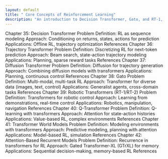```yaml
---
layout: default
title: " Core Concepts of Reinforcement Learning"
description: "An introduction to Decision Transformer, Gato, and RT-1, using sequence modeling for RL tasks."
---
```


<link rel="stylesheet" href="{{ '/assets/css/section-academic.css' | relative_url }}">

Chapter 35: Decision Transformer
Problem Definition: RL as sequence modeling
Approach: Conditioning on returns, states, actions for prediction
Applications: Offline RL, trajectory optimization
References
Chapter 36: Trajectory Transformer
Problem Definition: Discretizing RL for next-token prediction
Approach: Beam search, state-action trajectory modeling
Applications: Planning, sparse reward tasks
References
Chapter 37: Diffusion Transformer
Problem Definition: Diffusion for trajectory generation
Approach: Combining diffusion models with transformers
Applications: Planning, continuous control
References
Chapter 38: Gato
Problem Definition: Multi-modal, multi-task RL
Approach: Transformer for diverse data (images, text, control)
Applications: Generalist agents, cross-domain tasks
References
Chapter 39: Robotic Transformers (RT-1/RT-2)
Problem Definition: Transformers for robotic control
Approach: Learning from demonstrations, real-time control
Applications: Robotics, manipulation, navigation
References
Chapter 40: Q-Transformer
Problem Definition: Q-learning with transformers
Approach: Attention for state-action histories
Applications: Value-based RL, complex environments
References
Chapter 41: Transformer World Models
Problem Definition: Modeling environments with transformers
Approach: Predictive modeling, planning with attention
Applications: Model-based RL, simulation
References
Chapter 42: Attention-Based Recurrent Models
Problem Definition: Recurrence in transformers for RL
Approach: Gated Transformer-XL (GTrXL) for memory
Applications: Sequential decision-making, memory-based RL
References

<script>
  // Navigation variables
  var prevSection = "/content/handbooks/generative-ai/index.md";
  var nextSection = "/content/handbooks/generative-ai/section2.md";
</script>

<script src="{{ '/assets/js/section-academic.js' | relative_url }}"></script>
